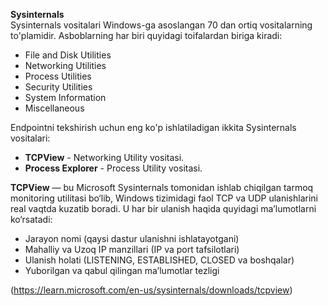 **Sysinternals**  
Sysinternals vositalari Windows-ga asoslangan 70 dan ortiq vositalarning to'plamidir. Asboblarning har biri quyidagi toifalardan biriga kiradi:  
 - File and Disk Utilities  
 - Networking Utilities  
 - Process Utilities  
 - Security Utilities  
 - System Information  
 - Miscellaneous  

Endpointni tekshirish uchun eng ko'p ishlatiladigan ikkita Sysinternals vositalari:  
 - **TCPView** - Networking Utility vositasi.
 - **Process Explorer** - Process Utility vositasi.


**TCPView** — bu Microsoft Sysinternals tomonidan ishlab chiqilgan tarmoq monitoring utilitasi bo‘lib, Windows tizimidagi faol TCP va UDP ulanishlarini real vaqtda kuzatib boradi. U har bir ulanish haqida quyidagi ma’lumotlarni ko‘rsatadi:    
 - Jarayon nomi (qaysi dastur ulanishni ishlatayotgani)  
 - Mahalliy va Uzoq IP manzillari (IP va port tafsilotlari)  
 - Ulanish holati (LISTENING, ESTABLISHED, CLOSED va boshqalar)  
 - Yuborilgan va qabul qilingan ma’lumotlar tezligi  

(https://learn.microsoft.com/en-us/sysinternals/downloads/tcpview)


